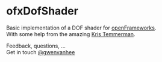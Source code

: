 ofxDofShader
============

Basic implementation of a DOF shader for [openFrameworks](http://www.openframeworks.cc/).    
With some help from the amazing [Kris Temmerman](http://http://www.neuroproductions.be/).    

Feedback, questions, ...     
Get in touch [@gwenvanhee](http://www.twitter.com/gwenvanhee)